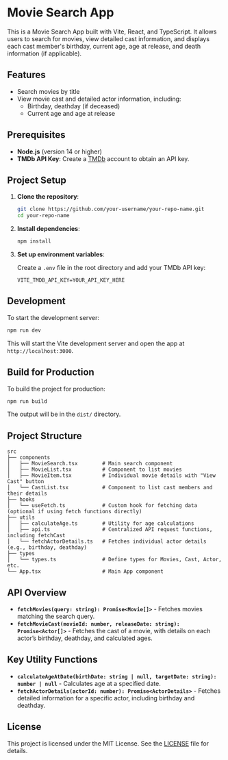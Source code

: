 # Movie Search App

This is a Movie Search App built with Vite, React, and TypeScript. It allows users to search for movies, view detailed cast information, and displays each cast member's birthday, current age, age at release, and death information (if applicable).

## Features

- Search movies by title
- View movie cast and detailed actor information, including:
  - Birthday, deathday (if deceased)
  - Current age and age at release

## Prerequisites

- **Node.js** (version 14 or higher)
- **TMDb API Key**: Create a [TMDb](https://www.themoviedb.org/) account to obtain an API key.

## Project Setup

1. **Clone the repository**:

   ```bash
   git clone https://github.com/your-username/your-repo-name.git
   cd your-repo-name
   ```

2. **Install dependencies**:

   ```bash
   npm install
   ```

3. **Set up environment variables**:

   Create a `.env` file in the root directory and add your TMDb API key:

   ```plaintext
   VITE_TMDB_API_KEY=YOUR_API_KEY_HERE
   ```

## Development

To start the development server:

```bash
npm run dev
```

This will start the Vite development server and open the app at `http://localhost:3000`.

## Build for Production

To build the project for production:

```bash
npm run build
```

The output will be in the `dist/` directory.

## Project Structure

```plaintext
src
├── components
│   ├── MovieSearch.tsx        # Main search component
│   ├── MovieList.tsx          # Component to list movies
│   ├── MovieItem.tsx          # Individual movie details with "View Cast" button
│   └── CastList.tsx           # Component to list cast members and their details
├── hooks
│   └── useFetch.ts            # Custom hook for fetching data (optional if using fetch functions directly)
├── utils
│   ├── calculateAge.ts        # Utility for age calculations
│   ├── api.ts                 # Centralized API request functions, including fetchCast
│   └── fetchActorDetails.ts   # Fetches individual actor details (e.g., birthday, deathday)
├── types
│   └── types.ts               # Define types for Movies, Cast, Actor, etc.
└── App.tsx                    # Main App component
```

## API Overview

- **`fetchMovies(query: string): Promise<Movie[]>`** - Fetches movies matching the search query.
- **`fetchMovieCast(movieId: number, releaseDate: string): Promise<Actor[]>`** - Fetches the cast of a movie, with details on each actor’s birthday, deathday, and calculated ages.

## Key Utility Functions

- **`calculateAgeAtDate(birthDate: string | null, targetDate: string): number | null`** - Calculates age at a specified date.
- **`fetchActorDetails(actorId: number): Promise<ActorDetails>`** - Fetches detailed information for a specific actor, including birthday and deathday.

## License

This project is licensed under the MIT License. See the [LICENSE](LICENSE) file for details.
